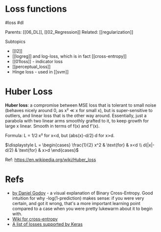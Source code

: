 # Loss functions

#loss #dl

Parents: [[06_DL]], [[02_Regression]]
Related: [[regularization]]

Subtopics
* [[l2]]
* [[logreg]] and log-loss, which is in fact [[cross-entropy]]
* [[01loss]] - indicator loss
* [[perceptual_loss]]
* Hinge loss - used in [[svm]]
 
# Huber Loss

**Huber loss**: a compromise between MSE loss that is tolerant to small noise (behaves nicely around 0, as x² ≪ x for small x), but is super-sensitive to outliers, and linear loss that is the other way around. Essentially, just a parabola with two linear arms smoothly grafted to it, to keep growth for large x linear. Smooth in terms of f(x) and f'(x).

Formula: L = 1/2∙x² for x<d, but (abs(x)-d/2)∙d for x>d. 

$\displaystyle L = \begin{cases} \frac{1}{2} x^2 & \text{for} & x<d \\ d(|x|-d/2) & \text{for} & x>d \end{cases}$

Ref: https://en.wikipedia.org/wiki/Huber_loss

# Refs

* [by Daniel Godoy](https://towardsdatascience.com/understanding-binary-cross-entropy-log-loss-a-visual-explanation-a3ac6025181a) - a visual explanation of Binary Cross-Entropy. Good intuition for why -log(1-prediction) makes sense: if you were very certain, and got it wrong, that's a more important learning point compared to a case when you were pretty lukewarm about it to begin with.
* [Wiki for cross-entropy](https://en.wikipedia.org/wiki/Cross_entropy)
* [A list of losses supported by Keras](https://keras.io/losses/)